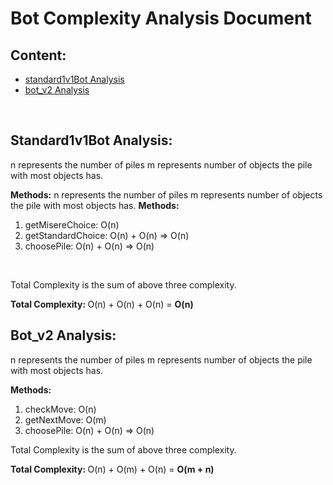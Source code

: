 # Bot Complexity Analysis Document

## Content:
 * [standard1v1Bot Analysis](#standard1v1bot-analysis)
 * [bot_v2 Analysis](#bot_v2-analysis)

<br>

## <b>Standard1v1Bot Analysis:</b>
n represents the number of piles
m represents number of objects the pile with most objects has. <br>

<Strong>Methods:</strong>
n represents the number of piles
m represents number of objects the pile with most objects has.
<Strong>Methods:</strong>
<br>
1. getMisereChoice: O(n)
2. getStandardChoice: O(n) + O(n) => O(n)
3.  choosePile: O(n) + O(n) => O(n)
<br>

Total Complexity is the sum of above three complexity.

<b>Total Complexity: </b> O(n) + O(n) + O(n) = <b>O(n) </b>
<br>

## <b>Bot_v2 Analysis:</b>
n represents the number of piles
m represents number of objects the pile with most objects has. <br>

<Strong>Methods:</strong>
1. checkMove: O(n) 
2. getNextMove: O(m)
3. choosePile: O(n) + O(n) => O(n)

Total Complexity is the sum of above three complexity.

<b>Total Complexity: </b> O(n) + O(m) + O(n) = <b>O(m + n) </b>
